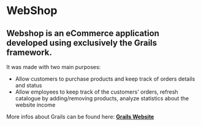 # WebShop
## Webshop is an eCommerce application developed using exclusively the Grails framework.

It was made with two main purposes:

- Allow customers to purchase products and keep track of orders details and status  
- Allow employees to keep track of the customers' orders, refresh catalogue by adding/removing products, analyze statistics about the website income

More infos about Grails can be found here:    **[Grails Website](grails.org)**
